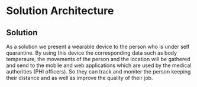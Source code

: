 
# Solution Architecture

## Solution 
 
 As a solution we present a wearable device to the person who is under self quarantine. By using this device the corresponding data such as body temperaure, the movements of the person and the location will be gathered and send to the mobile and web applications which are used by the medical authorities (PHI officers). So they can track and moniter the person keeping their distance and as well as improve the quality of their job.


